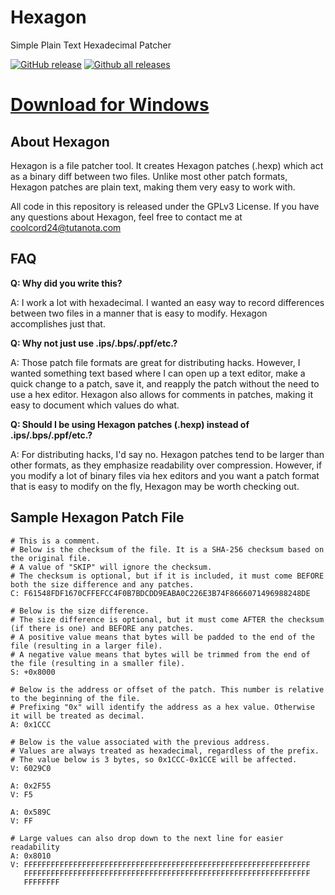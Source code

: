 # Hexagon
Simple Plain Text Hexadecimal Patcher

[![GitHub release](https://img.shields.io/github/release/Coolcord/Hexagon.svg)](https://GitHub.com/Coolcord/Hexagon/releases)
[![Github all releases](https://img.shields.io/github/downloads/Coolcord/Hexagon/total.svg)](https://GitHub.com/Coolcord/Hexagon/releases)

# [Download for Windows](https://github.com/Coolcord/Hexagon/releases/download/v1.0.2/Hexagon.v1.0.2.Setup.exe)

## About Hexagon
Hexagon is a file patcher tool. It creates Hexagon patches (.hexp) which act as a binary diff between two files. Unlike most other patch formats, Hexagon patches are plain text, making them very easy to work with.

All code in this repository is released under the GPLv3 License. If you have any questions about Hexagon, feel free to contact me at coolcord24@tutanota.com

## FAQ
**Q: Why did you write this?**

A: I work a lot with hexadecimal. I wanted an easy way to record differences between two files in a manner that is easy to modify. Hexagon accomplishes just that.

**Q: Why not just use .ips/.bps/.ppf/etc.?**

A: Those patch file formats are great for distributing hacks. However, I wanted something text based where I can open up a text editor, make a quick change to a patch, save it, and reapply the patch without the need to use a hex editor. Hexagon also allows for comments in patches, making it easy to document which values do what.

**Q: Should I be using Hexagon patches (.hexp) instead of .ips/.bps/.ppf/etc.?**

A: For distributing hacks, I'd say no. Hexagon patches tend to be larger than other formats, as they emphasize readability over compression. However, if you modify a lot of binary files via hex editors and you want a patch format that is easy to modify on the fly, Hexagon may be worth checking out.

## Sample Hexagon Patch File
```
# This is a comment.
# Below is the checksum of the file. It is a SHA-256 checksum based on the original file.
# A value of "SKIP" will ignore the checksum.
# The checksum is optional, but if it is included, it must come BEFORE both the size difference and any patches.
C: F61548FDF1670CFFEFCC4F0B7BDCDD9EABA0C226E3B74F8666071496988248DE

# Below is the size difference.
# The size difference is optional, but it must come AFTER the checksum (if there is one) and BEFORE any patches.
# A positive value means that bytes will be padded to the end of the file (resulting in a larger file).
# A negative value means that bytes will be trimmed from the end of the file (resulting in a smaller file).
S: +0x8000

# Below is the address or offset of the patch. This number is relative to the beginning of the file.
# Prefixing "0x" will identify the address as a hex value. Otherwise it will be treated as decimal.
A: 0x1CCC

# Below is the value associated with the previous address.
# Values are always treated as hexadecimal, regardless of the prefix.
# The value below is 3 bytes, so 0x1CCC-0x1CCE will be affected.
V: 6029C0

A: 0x2F55
V: F5

A: 0x589C
V: FF

# Large values can also drop down to the next line for easier readability
A: 0x8010
V: FFFFFFFFFFFFFFFFFFFFFFFFFFFFFFFFFFFFFFFFFFFFFFFFFFFFFFFFFFFFFFFF
   FFFFFFFFFFFFFFFFFFFFFFFFFFFFFFFFFFFFFFFFFFFFFFFFFFFFFFFFFFFFFFFF
   FFFFFFFF
```
